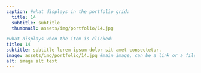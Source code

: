 ```yaml
---
caption: #what displays in the portfolio grid:
  title: 14
  subtitle: subtitle
  thumbnail: assets/img/portfolio/14.jpg

#what displays when the item is clicked:
title: 14
subtitle: subtitle lorem ipsum dolor sit amet consectetur.
image: assets/img/portfolio/14.jpg #main image, can be a link or a file in assets/img/portfolio
alt: image alt text
---
```

